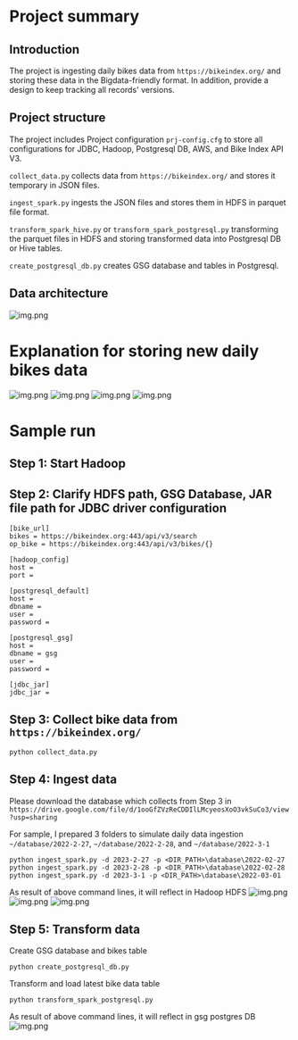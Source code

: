 # Project summary
## Introduction
The project is ingesting daily bikes data from `https://bikeindex.org/` and storing these data in the Bigdata-friendly 
format. In addition, provide a design to keep tracking all records' versions.

## Project structure
 
The project includes Project configuration `prj-config.cfg` to store all configurations for JDBC, Hadoop, Postgresql DB, 
AWS, and Bike Index API V3. 

`collect_data.py` collects data from `https://bikeindex.org/` and stores it temporary 
in JSON files.

`ingest_spark.py` ingests the JSON files and stores them in HDFS in parquet file format.

`transform_spark_hive.py` or `transform_spark_postgresql.py` transforming the parquet files in HDFS and storing 
transformed data into Postgresql DB or Hive tables.

`create_postgresql_db.py` creates GSG database and tables in Postgresql.


## Data architecture
![img.png](data_achitecture.png)

# Explanation for storing new daily bikes data
![img.png](table_transform_1.png)
![img.png](table_transform_2.png)
![img.png](table_transform_3.png)
![img.png](table_transform_4.png)

# Sample run
## Step 1: Start Hadoop

## Step 2: Clarify HDFS path, GSG Database, JAR file path for JDBC driver configuration
```buildoutcfg
[bike_url]
bikes = https://bikeindex.org:443/api/v3/search
op_bike = https://bikeindex.org:443/api/v3/bikes/{}

[hadoop_config]
host = 
port = 

[postgresql_default]
host = 
dbname = 
user = 
password = 

[postgresql_gsg]
host = 
dbname = gsg
user = 
password = 

[jdbc_jar]
jdbc_jar = 
```

## Step 3: Collect bike data from `https://bikeindex.org/`
```commandline
python collect_data.py
```

## Step 4: Ingest data
Please download the database which collects from Step 3 in 
`https://drive.google.com/file/d/1ooGfZVzReCDDIlLMcyeosXoO3vkSuCo3/view?usp=sharing`

For sample, I prepared 3 folders to simulate daily data ingestion `~/database/2022-2-27`, `~/database/2022-2-28`, and
`~/database/2022-3-1`

```commandline
python ingest_spark.py -d 2023-2-27 -p <DIR_PATH>\database\2022-02-27
python ingest_spark.py -d 2023-2-28 -p <DIR_PATH>\database\2022-02-28
python ingest_spark.py -d 2023-3-1 -p <DIR_PATH>\database\2022-03-01
```
As result of above command lines, it will reflect in Hadoop HDFS 
![img.png](hadoop_hdfs_1.png)
![img.png](hadoop_hdfs_2.png)
![img.png](hadoop_hdfs_3.png)

## Step 5: Transform data
Create GSG database and bikes table
```commandline
python create_postgresql_db.py
```

Transform and load latest bike data table
```commandline
python transform_spark_postgresql.py
```
As result of above command lines, it will reflect in gsg postgres DB
![img.png](postgres_db.png)
